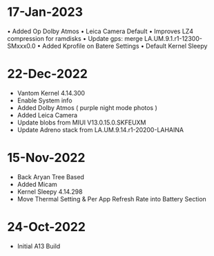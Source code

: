 # 17-Jan-2023
• Added Op Dolby Atmos
• Leica Camera Default
• Improves LZ4 compression for ramdisks
• Update gps: merge LA.UM.9.1.r1-12300-SMxxx0.0
• Added Kprofile on Batere Settings
• Default Kernel Sleepy

# 22-Dec-2022
- Vantom Kernel 4.14.300
- Enable System info
- Added Dolby Atmos ( purple night mode photos )
- Added Leica Camera
- Update blobs from MIUI V13.0.15.0.SKFEUXM
- Update Adreno stack from LA.UM.9.14.r1-20200-LAHAINA

# 15-Nov-2022
- Back Aryan Tree Based
- Added Micam
- Kernel Sleepy 4.14.298
- Move Thermal Setting & Per App Refresh Rate into Battery Section

# 24-Oct-2022
- Initial A13 Build


